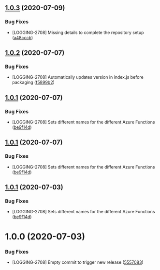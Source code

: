 ## [1.0.3](https://github.com/newrelic-experimental/newrelic-azure-functions/compare/v1.0.2...v1.0.3) (2020-07-09)


### Bug Fixes

* [LOGGING-2708] Missing details to complete the repository setup ([a48cccb](https://github.com/newrelic-experimental/newrelic-azure-functions/commit/a48cccb5a76658e8236e9795e73da9de29de53c7))

## [1.0.2](https://github.com/newrelic-experimental/newrelic-azure-functions/compare/v1.0.1...v1.0.2) (2020-07-07)


### Bug Fixes

* [LOGGING-2708] Automatically updates version in index.js before packaging ([f5899b2](https://github.com/newrelic-experimental/newrelic-azure-functions/commit/f5899b2323706437738972b4824dadb67ea524e8))

## [1.0.1](https://github.com/newrelic-experimental/newrelic-azure-functions/compare/v1.0.0...v1.0.1) (2020-07-07)


### Bug Fixes

* [LOGGING-2708] Sets different names for the different Azure Functions ([be9f14d](https://github.com/newrelic-experimental/newrelic-azure-functions/commit/be9f14d49af09ae168d568dd00b56dc5c1d38a1d))

## [1.0.1](https://github.com/newrelic-experimental/newrelic-azure-functions/compare/v1.0.0...v1.0.1) (2020-07-07)


### Bug Fixes

* [LOGGING-2708] Sets different names for the different Azure Functions ([be9f14d](https://github.com/newrelic-experimental/newrelic-azure-functions/commit/be9f14d49af09ae168d568dd00b56dc5c1d38a1d))

## [1.0.1](https://github.com/newrelic-experimental/newrelic-azure-functions/compare/v1.0.0...v1.0.1) (2020-07-03)


### Bug Fixes

* [LOGGING-2708] Sets different names for the different Azure Functions ([be9f14d](https://github.com/newrelic-experimental/newrelic-azure-functions/commit/be9f14d49af09ae168d568dd00b56dc5c1d38a1d))

# 1.0.0 (2020-07-03)


### Bug Fixes

* [LOGGING-2708] Empty commit to trigger new release ([5557083](https://github.com/newrelic-experimental/newrelic-azure-functions/commit/5557083faea3c9952ecf6eb1fd93a46bc8520ab9))
